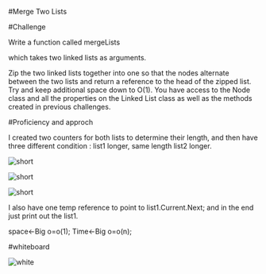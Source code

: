 #Merge Two Lists


#Challenge

Write a function called mergeLists

which takes two linked lists as arguments. 

Zip the two linked lists together into one so that the nodes alternate between the two lists and return a reference to the head of the zipped list. Try and keep additional space down to O(1). You have access to the Node class and all the properties on the Linked List class as well as the methods created in previous challenges.

#Proficiency and approch

I created two counters for both lists to determine their length, and then have three different condition : list1 longer, same length
list2 longer.



![short](../../../Assets/short.png)




![short](../../../Assets/same.png)




![short](../../../Assets/longer.png)





I also have one temp reference to point to list1.Current.Next; and in the end just print out the list1.

space<-Big o=o(1);
Time<-Big o=o(n);


#whiteboard 

![white](../../../Assets/whiteboard.jpg)
